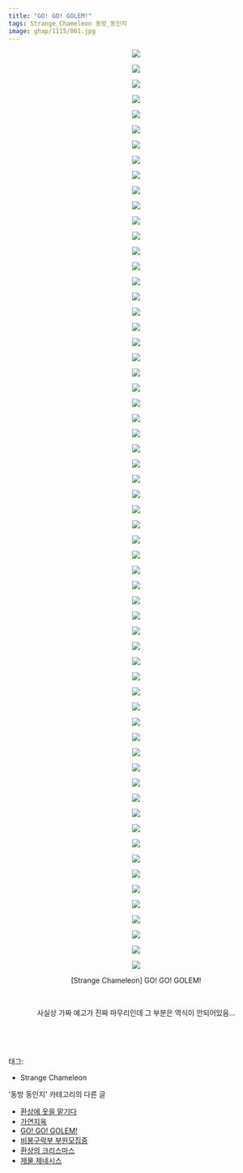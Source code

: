 ```yaml
---
title: "GO! GO! GOLEM!"
tags: Strange_Chameleon 동방_동인지
image: ghap/1115/001.jpg
---
```

<div class="article">
<p style="text-align: center; clear: none; float: none;"><img src="{{ site.nasurl }}/ghap/1115/001.jpg"/></p>
<p style="text-align: center; clear: none; float: none;"><img src="{{ site.nasurl }}/ghap/1115/002.jpg"/></p>
<p style="text-align: center; clear: none; float: none;"><img src="{{ site.nasurl }}/ghap/1115/003.jpg"/></p>
<p style="text-align: center; clear: none; float: none;"><img src="{{ site.nasurl }}/ghap/1115/004.jpg"/></p>
<p style="text-align: center; clear: none; float: none;"><img src="{{ site.nasurl }}/ghap/1115/005.jpg"/></p>
<p style="text-align: center; clear: none; float: none;"><img src="{{ site.nasurl }}/ghap/1115/006.jpg"/></p>
<p style="text-align: center; clear: none; float: none;"><img src="{{ site.nasurl }}/ghap/1115/007.jpg"/></p>
<p style="text-align: center; clear: none; float: none;"><img src="{{ site.nasurl }}/ghap/1115/008.jpg"/></p>
<p style="text-align: center; clear: none; float: none;"><img src="{{ site.nasurl }}/ghap/1115/009.jpg"/></p>
<p style="text-align: center; clear: none; float: none;"><img src="{{ site.nasurl }}/ghap/1115/010.jpg"/></p>
<p style="text-align: center; clear: none; float: none;"><img src="{{ site.nasurl }}/ghap/1115/011.jpg"/></p>
<p style="text-align: center; clear: none; float: none;"><img src="{{ site.nasurl }}/ghap/1115/012.jpg"/></p>
<p style="text-align: center; clear: none; float: none;"><img src="{{ site.nasurl }}/ghap/1115/013.jpg"/></p>
<p style="text-align: center; clear: none; float: none;"><img src="{{ site.nasurl }}/ghap/1115/014.jpg"/></p>
<p style="text-align: center; clear: none; float: none;"><img src="{{ site.nasurl }}/ghap/1115/015.jpg"/></p>
<p style="text-align: center; clear: none; float: none;"><img src="{{ site.nasurl }}/ghap/1115/016.jpg"/></p>
<p style="text-align: center; clear: none; float: none;"><img src="{{ site.nasurl }}/ghap/1115/017.jpg"/></p>
<p style="text-align: center; clear: none; float: none;"><img src="{{ site.nasurl }}/ghap/1115/018.jpg"/></p>
<p style="text-align: center; clear: none; float: none;"><img src="{{ site.nasurl }}/ghap/1115/019.jpg"/></p>
<p style="text-align: center; clear: none; float: none;"><img src="{{ site.nasurl }}/ghap/1115/020.jpg"/></p>
<p style="text-align: center; clear: none; float: none;"><img src="{{ site.nasurl }}/ghap/1115/021.jpg"/></p>
<p style="text-align: center; clear: none; float: none;"><img src="{{ site.nasurl }}/ghap/1115/022.jpg"/></p>
<p style="text-align: center; clear: none; float: none;"><img src="{{ site.nasurl }}/ghap/1115/023.jpg"/></p>
<p style="text-align: center; clear: none; float: none;"><img src="{{ site.nasurl }}/ghap/1115/024.jpg"/></p>
<p style="text-align: center; clear: none; float: none;"><img src="{{ site.nasurl }}/ghap/1115/025.jpg"/></p>
<p style="text-align: center; clear: none; float: none;"><img src="{{ site.nasurl }}/ghap/1115/026.jpg"/></p>
<p style="text-align: center; clear: none; float: none;"><img src="{{ site.nasurl }}/ghap/1115/027.jpg"/></p>
<p style="text-align: center; clear: none; float: none;"><img src="{{ site.nasurl }}/ghap/1115/028.jpg"/></p>
<p style="text-align: center; clear: none; float: none;"><img src="{{ site.nasurl }}/ghap/1115/029.jpg"/></p>
<p style="text-align: center; clear: none; float: none;"><img src="{{ site.nasurl }}/ghap/1115/030.jpg"/></p>
<p style="text-align: center; clear: none; float: none;"><img src="{{ site.nasurl }}/ghap/1115/031.jpg"/></p>
<p style="text-align: center; clear: none; float: none;"><img src="{{ site.nasurl }}/ghap/1115/032.jpg"/></p>
<p style="text-align: center; clear: none; float: none;"><img src="{{ site.nasurl }}/ghap/1115/033.jpg"/></p>
<p style="text-align: center; clear: none; float: none;"><img src="{{ site.nasurl }}/ghap/1115/034.jpg"/></p>
<p style="text-align: center; clear: none; float: none;"><img src="{{ site.nasurl }}/ghap/1115/035.jpg"/></p>
<p style="text-align: center; clear: none; float: none;"><img src="{{ site.nasurl }}/ghap/1115/036.jpg"/></p>
<p style="text-align: center; clear: none; float: none;"><img src="{{ site.nasurl }}/ghap/1115/037.jpg"/></p>
<p style="text-align: center; clear: none; float: none;"><img src="{{ site.nasurl }}/ghap/1115/038.jpg"/></p>
<p style="text-align: center; clear: none; float: none;"><img src="{{ site.nasurl }}/ghap/1115/039.jpg"/></p>
<p style="text-align: center; clear: none; float: none;"><img src="{{ site.nasurl }}/ghap/1115/040.jpg"/></p>
<p style="text-align: center; clear: none; float: none;"><img src="{{ site.nasurl }}/ghap/1115/041.jpg"/></p>
<p style="text-align: center; clear: none; float: none;"><img src="{{ site.nasurl }}/ghap/1115/042.jpg"/></p>
<p style="text-align: center; clear: none; float: none;"><img src="{{ site.nasurl }}/ghap/1115/043.jpg"/></p>
<p style="text-align: center; clear: none; float: none;"><img src="{{ site.nasurl }}/ghap/1115/044.jpg"/></p>
<p style="text-align: center; clear: none; float: none;"><img src="{{ site.nasurl }}/ghap/1115/045.jpg"/></p>
<p style="text-align: center; clear: none; float: none;"><img src="{{ site.nasurl }}/ghap/1115/046.jpg"/></p>
<p style="text-align: center; clear: none; float: none;"><img src="{{ site.nasurl }}/ghap/1115/047.jpg"/></p>
<p style="text-align: center; clear: none; float: none;"><img src="{{ site.nasurl }}/ghap/1115/048.jpg"/></p>
<p style="text-align: center; clear: none; float: none;"><img src="{{ site.nasurl }}/ghap/1115/049.jpg"/></p>
<p style="text-align: center; clear: none; float: none;"><img src="{{ site.nasurl }}/ghap/1115/050.jpg"/></p>
<p style="text-align: center; clear: none; float: none;"><img src="{{ site.nasurl }}/ghap/1115/051.jpg"/></p>
<p style="text-align: center; clear: none; float: none;"><img src="{{ site.nasurl }}/ghap/1115/052.jpg"/></p>
<p style="text-align: center; clear: none; float: none;"><img src="{{ site.nasurl }}/ghap/1115/053.jpg"/></p>
<p style="text-align: center; clear: none; float: none;"><img src="{{ site.nasurl }}/ghap/1115/054.jpg"/></p>
<p style="text-align: center; clear: none; float: none;"><img src="{{ site.nasurl }}/ghap/1115/055.jpg"/></p>
<p style="text-align: center; clear: none; float: none;"><img src="{{ site.nasurl }}/ghap/1115/056.jpg"/></p>
<p style="text-align: center; clear: none; float: none;"><img src="{{ site.nasurl }}/ghap/1115/057.jpg"/></p>
<p style="text-align: center; clear: none; float: none;"><img src="{{ site.nasurl }}/ghap/1115/058.jpg"/></p>
<p style="text-align: center; clear: none; float: none;"><img src="{{ site.nasurl }}/ghap/1115/059.jpg"/></p>
<p style="text-align: center; clear: none; float: none;"><img src="{{ site.nasurl }}/ghap/1115/060.jpg"/></p>
<p style="text-align: center; clear: none; float: none;"><img src="{{ site.nasurl }}/ghap/1115/061.jpg"/></p>
<p style="text-align: center; clear: none; float: none;">[Strange Chameleon] GO! GO! GOLEM!</p>
<p style="text-align: center; clear: none; float: none;"><br/></p>
<p style="text-align: center; clear: none; float: none;">사실상 가짜 예고가 진짜 마무리인데 그 부분은 역식이 안되어있음...</p>
<p style="text-align: center; clear: none; float: none;"><br/></p>
<p><br/></p>
</div><div class="tagTrail">
<p>태그: </p>
<ul>
<li>Strange Chameleon</li>
</ul>
</div><div class="another">
<p>'동방 동인지' 카테고리의 다른 글</p>
<ul>
<li><a href="/2016-07-26-ghap_1117">환상에 옷을 맡기다</a></li>
<li><a href="/2016-07-26-ghap_1116">가연지옥</a></li>
<li><a href="/2016-07-26-ghap_1115">GO! GO! GOLEM!</a></li>
<li><a href="/2016-07-26-ghap_1114">비봉구락부 부원모집중</a></li>
<li><a href="/2016-07-26-ghap_1113">환상의 크리스마스</a></li>
<li><a href="/2016-07-26-ghap_1111">제물 제네시스</a></li>
</ul>
</div><div class="cb_module cb_fluid">
<div class="cb_wrt cb_profile">
</div><!-- commentList close -->
</div>
<br/>
<p id="refer"></p>
<br/>
